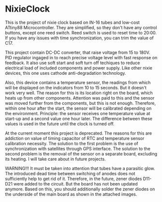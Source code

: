# NixieClock
This is the project of nixie clock based on IN-16 tubes and low-cost ATtiny88 Microcontroller. They are simplified, so they don't have any control buttons, except one reed switch. Reed switch is used to reset time to 20:00.
If you have any issues with time synchronization, you can trim the value of C17.

This project contain DC-DC converter, that raise voltage from 15 to 180V. PID regulator ingaged in to reach precise voltage level with fast response on feedback. It also use soft start and soft turn off techiques to reduce electrical load of included components and power supply.
Like other nixie devices, this one uses cathode anti-degradation technology.

Also, this device contains a temperature sensor, the readings from which will be displayed on the indicators from 10 to 15 seconds. But it doesn't work very well. The reason for this is its location right on the board, which heats up from other components. Attention was paid to this and the sensor was moved further from the components, but this is not enough. Therefore, within one hour after the start, the sensor will be calibrated depending on the environment.
Principle: the sensor receives one temperature value at start-up and a second value one hour later. The difference between these values is used in the future until the clock is turned off.

At the current moment this project is deprecated. The reasons for this are addiction on value of timing capacitor of RTC and temperature sensor calibration necessity.
The solution to the first problem is the use of synchronization with satellites through GPS interface. The solution to the second problem is the removal of the sensor on a separate board, excluding its heating. I will take care about in future projects.

WARNING!!!
It must be taken into attention that tubes have a parasitic glow. The introduced dead time between switching of anodes does not sufficiently help to get rid of it. Therefore, in the future, zener diodes D11-D21 were added to the circuit. But the board has not been updated anymore. Based on this, you should additionally solder the zener diodes on the underside of the main board as shown in the attached images.
